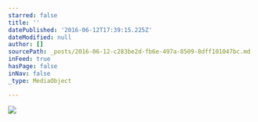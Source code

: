 ```yaml
---
starred: false
title: ''
datePublished: '2016-06-12T17:39:15.225Z'
dateModified: null
author: []
sourcePath: _posts/2016-06-12-c283be2d-fb6e-497a-8509-8dff101047bc.md
inFeed: true
hasPage: false
inNav: false
_type: MediaObject

---
```

![](https://the-grid-user-content.s3-us-west-2.amazonaws.com/c2713ece-7c18-4ad3-918d-8d11ee1d97b5.jpg)